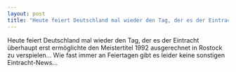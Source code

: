 ```yaml
---
layout: post
title: "Heute feiert Deutschland mal wieder den Tag, der es der Eintracht überhaupt erst ermöglichte den Meistertitel 1992 ausgerechnet in Rostock zu verspielen..."
---
```


Heute feiert Deutschland mal wieder den Tag, der es der Eintracht überhaupt erst ermöglichte den Meistertitel 1992 ausgerechnet in Rostock zu verspielen... Wie fast immer an Feiertagen gibt es leider keine sonstigen Eintracht-News...
